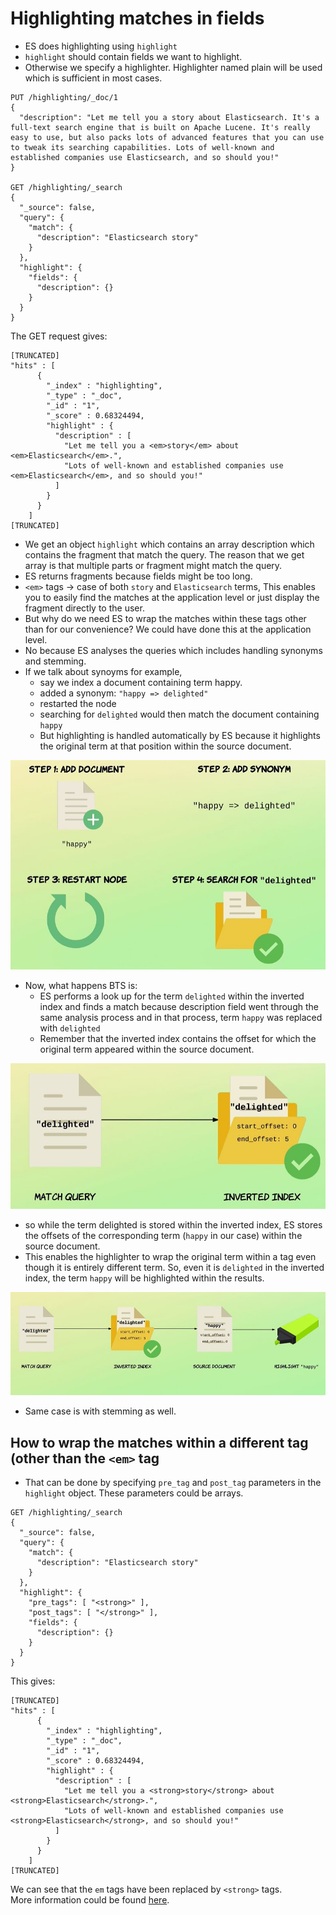 # Highlighting matches in fields

- ES does highlighting using `highlight`
- `highlight` should contain fields we want to highlight.
- Otherwise we specify a highlighter. Highlighter named plain will be used which is sufficient in most cases.
```
PUT /highlighting/_doc/1
{
  "description": "Let me tell you a story about Elasticsearch. It's a full-text search engine that is built on Apache Lucene. It's really easy to use, but also packs lots of advanced features that you can use to tweak its searching capabilities. Lots of well-known and established companies use Elasticsearch, and so should you!"
}

GET /highlighting/_search
{
  "_source": false,
  "query": {
    "match": {
      "description": "Elasticsearch story"
    }
  },
  "highlight": {
    "fields": {
      "description": {}
    }
  }
}
```
The GET request gives:
```
[TRUNCATED]
"hits" : [
      {
        "_index" : "highlighting",
        "_type" : "_doc",
        "_id" : "1",
        "_score" : 0.68324494,
        "highlight" : {
          "description" : [
            "Let me tell you a <em>story</em> about <em>Elasticsearch</em>.",
            "Lots of well-known and established companies use <em>Elasticsearch</em>, and so should you!"
          ]
        }
      }
    ]
[TRUNCATED]
```
- We get an object `highlight` which contains an array description which contains the fragment that match the query. The reason that we get array is that multiple parts or fragment might match the query.
- ES returns fragments because fields might be too long.
- `<em>` tags -> case of both `story` and `Elasticsearch` terms, This enables you to easily find the matches at the application level or just display the fragment directly to the user.
- But why do we need ES to wrap the matches within these tags other than for our convenience? We could have done this at the application level.
- No because ES analyses the queries which includes handling synonyms and stemming.
- If we talk about synoyms for example,
	- say we index a document containing term happy.
	- added a synonym: `"happy => delighted"`
	- restarted the node
	- searching for `delighted` would then match the document containing `happy`
	- But highlighting is handled automatically by ES because it highlights the original term at that position within the source document.

![IMG1][IMG1]

- Now, what happens BTS is:
	- ES performs a look up for the term `delighted` within the inverted index and finds a match because description field went through the same analysis process and in that process, term `happy` was replaced with `delighted`
	- Remember that the inverted index contains the offset for which the original term appeared within the source document.
	
![IMG2][IMG2]

- so while the term delighted is stored within the inverted index, ES stores the offsets of the corresponding term (`happy` in our case) within the source document.
- This enables the highlighter to wrap the original term within a tag even though it is entirely different term. So, even it is `delighted` in the inverted index, the term `happy` will be highlighted within the results.
	
![IMG3][IMG3]

- Same case is with stemming as well.

## How to wrap the matches within a different tag (other than the `<em>` tag

- That can be done by specifying `pre_tag` and `post_tag` parameters in the `highlight` object. These parameters could be arrays.
```
GET /highlighting/_search
{
  "_source": false,
  "query": {
    "match": {
      "description": "Elasticsearch story"
    }
  },
  "highlight": {
    "pre_tags": [ "<strong>" ],
    "post_tags": [ "</strong>" ], 
    "fields": {
      "description": {}
    }
  }
}
```
This gives:
```
[TRUNCATED]
"hits" : [
      {
        "_index" : "highlighting",
        "_type" : "_doc",
        "_id" : "1",
        "_score" : 0.68324494,
        "highlight" : {
          "description" : [
            "Let me tell you a <strong>story</strong> about <strong>Elasticsearch</strong>.",
            "Lots of well-known and established companies use <strong>Elasticsearch</strong>, and so should you!"
          ]
        }
      }
    ]
[TRUNCATED]
```
We can see that the `em` tags have been replaced by `<strong>` tags.
<br>
More information could be found [here][here].

[IMG1]: <https://github.com/penguinmishra/images_repo/blob/master/Elasticsearch/highlight_1.JPG>
[IMG2]: <https://github.com/penguinmishra/images_repo/blob/master/Elasticsearch/highlight_2.JPG>
[IMG3]: <https://github.com/penguinmishra/images_repo/blob/master/Elasticsearch/highlight_3.JPG>
[here]: <https://www.elastic.co/guide/en/elasticsearch/reference/current/search-request-highlighting.html>